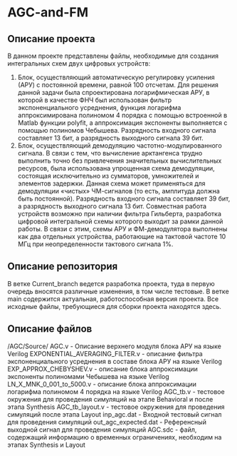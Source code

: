 # AGC-and-FM
## Описание проекта
В данном проекте представлены файлы, необходимые для создания интегральных схем двух цифровых устройств:
1) Блок, осуществляющий автоматическую регулировку усиления (АРУ) с постоянной времени, равной 100 отсчетам. Для решения данной задачи была спроектирована логарифмическая АРУ, в которой в качестве ФНЧ был использован фильтр экспоненциального усреднения, функция логарифма аппроксимирована полиномом 4 порядка с помощью встроенной в Matlab функции polyfit, а аппроксимация экспоненты выполняется с помощью полиномов Чебышева. Разрядность входного сигнала составляет 13 бит, а разрядность выходного сигнала 39 бит.
2) Блок, осуществляющий демодуляцию частотно-модулированного сигнала. В связи с тем, что вычисление арктангенса трудно выполнить точно без привлечения значительных вычислительных ресурсов, была использована упрощенная схема демодуляции, состоящая исключительно из сумматоров, умножителей и элементов задержки. Данная схема может применяться для демодуляции «чистых» ЧМ-сигналов (то есть, амплитуда должна быть постоянной). Разрядность входного сигнала составляет 39 бит, а разрядность выходного сигнала 13 бит.
Совместная работа устройств возможно при наличии фильтра Гильберта, разработка цифровой интегральной схемы которого выходит за рамки данной работы. В связи с этим, схемы АРУ и ФМ-демодулятора выполнены как два отдельных устройства, работающие на тактовой частоте 10 МГц при неопределенности тактового сигнала 1%.
## Описание репозитория
В ветке Current_branch ведется разработка проекта, туда в первую очередь вносятся различные изменения, в том числе тестовые.
В ветке main содержится актуальная, работоспособная версия проекта. Все исходные файлы, требующиеся для сборки проекта находятся здесь.
## Описание файлов
/AGC/Source/
AGC.v - Описание верхнего модуля блока АРУ на языке Verilog
EXPONENTIAL_AVERAGING_FILTER.v - описание фильтра экспоненциального усреднения в составе блока АРУ на языке Verilog
EXP_APPROX_CHEBYSHEV.v - описание блока аппроксимации экспоненты полиномами Чебышева на языке Verilog
LN_X_MNK_0_001_to_5000.v - описание блока аппроксимации логарифма полиномом 4 порядка на языке Verilog
AGC_tb.v - тестовое окружения для проведения симуляций на этапе Behavioral и после этапа Synthesis
AGC_tb_layout.v - тестовое окружения для проведения симуляций после этапа Layout
inp_agc.dat - Входной тестовый сигнал для проведения симуляций
out_agc_expected.dat - Референсный выходной сигнал для проведения симуляций
AGC.sdc - файл, содержащий информацию о временных ограничениях, необходим на этапах Synthesis и Layout
